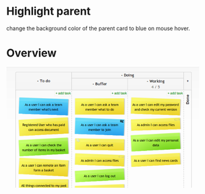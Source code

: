 # Highlight parent
change the background color of the parent card to blue on mouse hover.

# Overview

![preview](preview.png)
